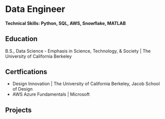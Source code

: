 # Data Engineer

#### Technical Skills: Python, SQL, AWS, Snowflake, MATLAB

## Education			        		
B.S., Data Science - Emphasis in Science, Technology, & Society  | The University of California Berkeley

## Certfications
- Design Innovation | The University of California Berkeley, Jacob School of Design
- AWS Azure Fundamentals | Microsoft

## Projects
